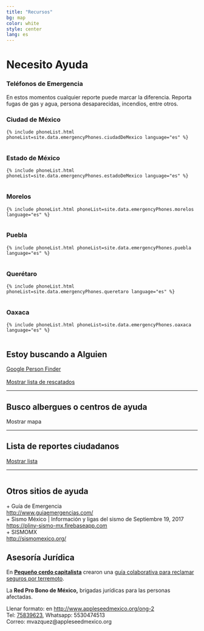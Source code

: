 ```yaml
---
title: "Recursos"
bg: map
color: white
style: center
lang: es
---
```

<div class="row">
  <h1 class="title">Necesito <span class="black">Ayuda</span></h1>
</div>
<div class="row">
  <h3 class="subtitle pink">Teléfonos de Emergencia</h3>
  En estos momentos cualquier reporte puede marcar la diferencia. Reporta fugas de gas y agua, persona desaparecidas, incendios, entre otros.
</div>
<div class="row">
  <div class="column one-half">
    <h3>Ciudad de México</h3>

    {% include phoneList.html phoneList=site.data.emergencyPhones.ciudadDeMexico language="es" %}
  </div>
  <div class="column one-half">
    <h3>Estado de México</h3>

    {% include phoneList.html phoneList=site.data.emergencyPhones.estadoDeMexico language="es" %}
  </div>
</div>
<div class="row">
  <div class="column one-half">
    <h3>Morelos</h3>

    {% include phoneList.html phoneList=site.data.emergencyPhones.morelos language="es" %}
  </div>
  <div class="column one-half">
    <h3>Puebla</h3>

    {% include phoneList.html phoneList=site.data.emergencyPhones.puebla language="es" %}
  </div>
</div>
<div class="row">
  <div class="column one-half">
    <h3>Querétaro</h3>

    {% include phoneList.html phoneList=site.data.emergencyPhones.queretaro language="es" %}
  </div>
  <div class="column one-half">
    <h3>Oaxaca</h3>

    {% include phoneList.html phoneList=site.data.emergencyPhones.oaxaca language="es" %}
  </div>
</div>

<div class="row">
	<h2 class="subtitle pink">Estoy buscando a Alguien</h2>
	<div class="icontain">
		<a class="btn" href="https://google.org/personfinder/2017-puebla-mexico-earthquake" target="_blank" rel="noopener noreferrer">Google Person Finder</a>
		<br>
		<br>
		<a class="btn" href="#" id="rescued-sheet-container-btn">Mostrar lista de rescatados</a>
	</div>
</div>
<div class="row">
	<div id="rescued-sheet-container"></div>
</div>
<div class="row">
    <hr class="section-line">
		<h2 class="subtitle pink">Busco albergues o centros de ayuda</h2>
		<div class="icontain">
			<div id="critical-zones-container">
				<a class="btn " id="critical-zones-btn">Mostrar mapa</a>
			</div>
		</div>
</div>
<div class="row" id="reports-sheet-container">
  <hr class="section-line">
	<h2 class="subtitle pink">Lista de reportes ciudadanos</h2>
	<a class="btn" href="#" id="reports-sheet-container-btn">Mostrar lista</a>
</div>
<hr class="section-line">
<div class="row">
  <div class="one-half column">
		<h2 class="subtitle pink">Otros sitios de ayuda</h2>
		+ Guía de Emergencia<br>
		<a target="_blank" rel="noopener noreferrer" href="http://www.guiaemergencias.com/">http://www.guiaemergencias.com/</a> <br>
		+ Sismo México | Información y ligas del sismo de Septiembre 19, 2017<br>
		<a target="_blank" rel="noopener noreferrer" href="https://pliny-sismo-mx.firebaseapp.com">https://pliny-sismo-mx.firebaseapp.com</a><br>
		+ SISMOMX<br>
		<a target="_blank" rel="noopener noreferrer" href="http://sismomexico.org/">http://sismomexico.org/</a><br>
	</div>
	<div class="one-half column">
		<h2 class="subtitle pink">Asesoría Jurídica</h2>
		<p>  En <a href="http://www.pequenocerdocapitalista.com/guia-reclamar-seguros-terremoto/" target="_blank"><strong>Pequeño cerdo capitalista</strong></a> crearon una <a href="https://www.dropbox.com/s/pedizh9i2jivh3c/Guía%20para%20reclamar%20seguros%20por%20terremoto%20%202017.09.22.pdf?dl=1" target="_blank">guía colaborativa para reclamar seguros por terremoto</a>.
		</p>
		<p> La <strong>Red Pro Bono de México,</strong> brigadas jurídicas para las personas afectadas.</p>
    <p> Llenar formato: en <a href="http://www.appleseedmexico.org/ong-2" target="_blank">http://www.appleseedmexico.org/ong-2</a><br>
			Tel: <a href="tel:75839623">75839623</a>, Whatsapp: 5530474513<br>
			Correo: mvazquez@appleseedmexico.org
		</p>
	</div>
</div>
